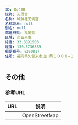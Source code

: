 ```yaml
---
ID: Oq408
総称: 天満宮
名称: 城神社天満宮
名称読み: null
別名: null
都道府県: 福岡県
区域: 久留米市
緯度: 33.3091503
経度: 130.5736389
郵便番号: 8390817
住所: 福岡県久留米市山川町１００８−１
---
```


## その他

### 参考URL

| URL | 説明          |
| --- | ------------- |
|     | OpenStreetMap |
